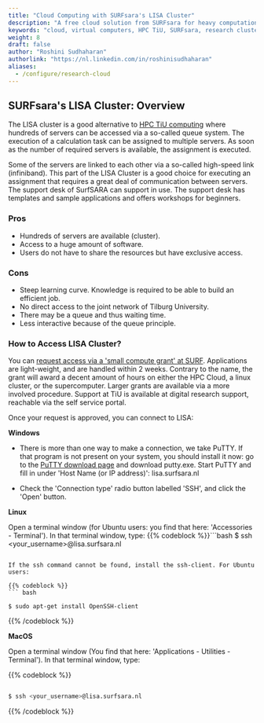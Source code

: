 ```yaml
---
title: "Cloud Computing with SURFsara's LISA Cluster"
description: "A free cloud solution from SURFsara for heavy computation tasks."
keywords: "cloud, virtual computers, HPC TiU, SURFsara, research clusters,infrastructure, parallel, research cloud"
weight: 8
draft: false
author: "Roshini Sudhaharan"
authorlink: "https://nl.linkedin.com/in/roshinisudhaharan"
aliases:
  - /configure/research-cloud
---
```


## SURFsara's LISA Cluster: Overview

The LISA cluster is a good alternative to [HPC TiU computing](https://tilburgsciencehub.com/topics/configure-your-computer/infrastructure-choice/hpc_tiu/) where hundreds of servers can be accessed via a so-called queue system. The execution of a calculation task can be assigned to multiple servers. As soon as the number of required servers is available, the assignment is executed.

Some of the servers are linked to each other via a so-called high-speed link (infiniband). This part of the LISA Cluster is a good choice for executing an assignment that requires a great deal of communication between servers.
The support desk of SurfSARA can support in use. The support desk has templates and sample applications and offers workshops for beginners.

### Pros

- Hundreds of servers are available (cluster).
- Access to a huge amount of software.
- Users do not have to share the resources but have exclusive access.

### Cons

- Steep learning curve. Knowledge is required to be able to build an efficient job.
- No direct access to the joint network of Tilburg University.
- There may be a queue and thus waiting time.
- Less interactive because of the queue principle.

### How to Access LISA Cluster?

You can [request access via a 'small compute grant' at SURF](https://www.surf.nl/en/small-compute-applications-nwo). Applications are light-weight, and are handled within 2 weeks. Contrary to the name, the grant will award a decent amount of hours on either the HPC Cloud, a linux cluster, or the supercomputer. Larger grants are available via a more involved procedure. Support at TiU is available at digital research support, reachable via the self service portal.

Once your request is approved, you can connect to LISA:

**Windows**

- There is more than one way to make a connection, we take PuTTY. If that program is not present on your system, you should install it now: go to the [PuTTY download page](https://www.putty.org/) and download putty.exe. Start PuTTY and fill in under 'Host Name (or IP address)': lisa.surfsara.nl

- Check the 'Connection type' radio button labelled 'SSH', and click the 'Open' button.

**Linux**

Open a terminal window (for Ubuntu users: you find that here: 'Accessories - Terminal'). In that terminal window, type:
{{% codeblock %}}```bash
$ ssh <your_username>@lisa.surfsara.nl

````{{% /codeblock %}}

If the ssh command cannot be found, install the ssh-client. For Ubuntu users:

{{% codeblock %}}
``` bash

$ sudo apt-get install OpenSSH-client
````

{{% /codeblock %}}

**MacOS**

Open a terminal window (You find that here: 'Applications - Utilities - Terminal'). In that terminal window, type:

{{% codeblock %}}

```bash

$ ssh <your_username>@lisa.surfsara.nl

```

{{% /codeblock %}}
